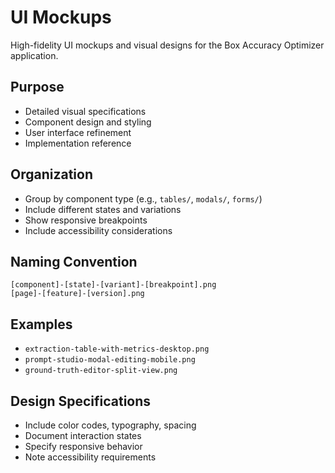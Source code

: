 # UI Mockups

High-fidelity UI mockups and visual designs for the Box Accuracy Optimizer application.

## Purpose
- Detailed visual specifications
- Component design and styling
- User interface refinement
- Implementation reference

## Organization
- Group by component type (e.g., `tables/`, `modals/`, `forms/`)
- Include different states and variations
- Show responsive breakpoints
- Include accessibility considerations

## Naming Convention
```
[component]-[state]-[variant]-[breakpoint].png
[page]-[feature]-[version].png
```

## Examples
- `extraction-table-with-metrics-desktop.png`
- `prompt-studio-modal-editing-mobile.png`
- `ground-truth-editor-split-view.png`

## Design Specifications
- Include color codes, typography, spacing
- Document interaction states
- Specify responsive behavior
- Note accessibility requirements 